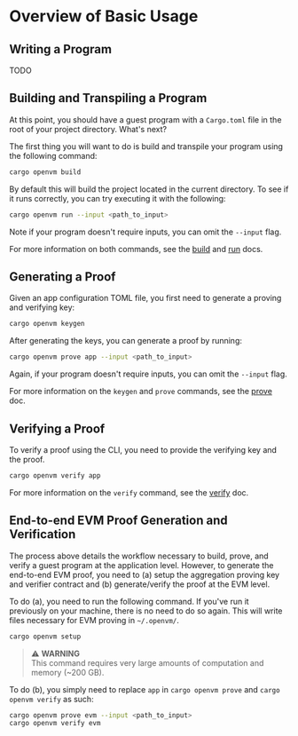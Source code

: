 # Overview of Basic Usage

## Writing a Program
TODO

## Building and Transpiling a Program
At this point, you should have a guest program with a `Cargo.toml` file in the root of your project directory. What's next?

The first thing you will want to do is build and transpile your program using the following command:

```bash
cargo openvm build
```

By default this will build the project located in the current directory. To see if it runs correctly, you can try executing it with the following:

```bash
cargo openvm run --input <path_to_input>
```
Note if your program doesn't require inputs, you can omit the `--input` flag.

For more information on both commands, see the [build](./build.md) and [run](./run.md) docs.

## Generating a Proof
Given an app configuration TOML file, you first need to generate a proving and verifying key:
```bash
cargo openvm keygen
```

After generating the keys, you can generate a proof by running:
```bash
cargo openvm prove app --input <path_to_input>
```
Again, if your program doesn't require inputs, you can omit the `--input` flag.

For more information on the `keygen` and `prove` commands, see the [prove](./prove.md) doc.

## Verifying a Proof
To verify a proof using the CLI, you need to provide the verifying key and the proof.
```bash
cargo openvm verify app
```
For more information on the `verify` command, see the [verify](./verify.md) doc.

## End-to-end EVM Proof Generation and Verification

The process above details the workflow necessary to build, prove, and verify a guest program at the application level. However, to generate the end-to-end EVM proof, you need to (a) setup the aggregation proving key and verifier contract and (b) generate/verify the proof at the EVM level.

To do (a), you need to run the following command. If you've run it previously on your machine, there is no need to do so again. This will write files necessary for EVM proving in `~/.openvm/`.
```bash
cargo openvm setup
```
> ⚠️ **WARNING**  
> This command requires very large amounts of computation and memory (~200 GB).

To do (b), you simply need to replace `app` in `cargo openvm prove` and `cargo openvm verify` as such:

```bash
cargo openvm prove evm --input <path_to_input>
cargo openvm verify evm
```
